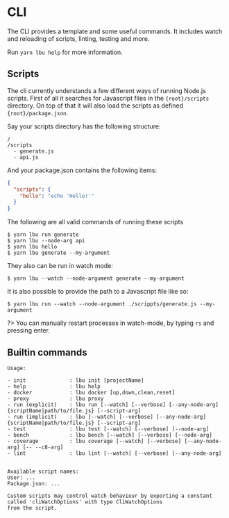 # CLI

The CLI provides a template and some useful commands. It includes watch and
reloading of scripts, linting, testing and more.

Run `yarn lbu help` for more information.

## Scripts

The cli currently understands a few different ways of running Node.js scripts.
First of all it searches for Javascript files in the `{root}/scripts` directory.
On top of that it will also load the scripts as defined `{root}/package.json`.

Say your scripts directory has the following structure:

```
/
/scripts
  - generate.js
  - api.js
```

And your package.json contains the following items:

```json
{
  "scripts": {
    "hello": "echo 'Hello!'"
  }
}
```

The following are all valid commands of running these scripts

```shell script
$ yarn lbu run generate
$ yarn lbu --node-arg api
$ yarn lbu hello
$ yarn lbu generate --my-argument
```

They also can be run in watch mode:

```shell script
$ yarn lbu --watch --node-argument generate --my-argument
```

It is also possible to provide the path to a Javascript file like so:

```shell script
$ yarn lbu run --watch --node-argument ./scrippts/generate.js --my-argument
```

?> You can manually restart processes in watch-mode, by typing `rs` and pressing
enter.

## Builtin commands

```
Usage:

- init              : lbu init [projectName]
- help              : lbu help
- docker            : lbu docker [up,down,clean,reset]
- proxy             : lbu proxy
- run (explicit)    : lbu run [--watch] [--verbose] [--any-node-arg] {scriptName|path/to/file.js} [--script-arg]
- run (implicit)    : lbu [--watch] [--verbose] [--any-node-arg] {scriptName|path/to/file.js} [--script-arg]
- test              : lbu test [--watch] [--verbose] [--node-arg]
- bench             : lbu bench [--watch] [--verbose] [--node-arg]
- coverage          : lbu coverage [--watch] [--verbose] [--any-node-arg] [-- --c8-arg]
- lint              : lbu lint [--watch] [--verbose] [--any-node-arg]


Available script names:
User: ...
Package.json: ...

Custom scripts may control watch behaviour by exporting a constant called 'cliWatchOptions' with type CliWatchOptions
from the script.
```
